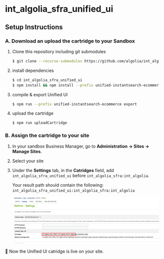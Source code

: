 # int_algolia_sfra_unified_ui

## Setup Instructions

### A. Download an upload the cartridge to your Sandbox

1. Clone this repository including git submodules
    ```sh
    $ git clone --recurse-submodules https://github.com/algolia/int_algolia_sfra_unified_ui 
    ```
2. install dependencies
    ```sh
    $ cd int_algolia_sfra_unified_ui 
    $ npm install && npm install --prefix unified-instantsearch-ecommerce
    ```

3. compile & export Unified UI
    ```sh
    $ npm run --prefix unified-instantsearch-ecommerce export
    ```
   
4. upload the cartridge
    ```sh
    $ npm run uploadCartridge
    ```
   
### B. Assign the cartridge to your site

1. In your sandbox Business Manager, go to **Administration → Sites → Manage Sites**.
2. Select your site
3. Under the **Settings** tab, in the **Catridges** field, add `int_algolia_sfra_unified_ui` before `int_algolia_sfra:int_algolia`.

    Your result path should contain the following: `int_algolia_sfra_unified_ui:int_algolia_sfra:int_algolia`
    
    ![Screenshot Cartridge Path](./screenshot-cartridge-path.png)
    
🎉 Now the Unified UI catridge is live on your site.
                                                                                                                                       
                                                                                                                                 
